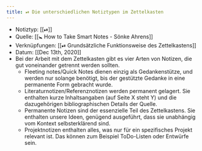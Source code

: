 ```yaml
---
title: ⏯ Die unterschiedlichen Notiztypen im Zettelkasten
---
```


- Notiztyp: [[⏯]]
- Quelle: [[🚼 How to Take Smart Notes - Sönke Ahrens]]
- Verknüpfungen: [[⏯ Grundsätzliche Funktionsweise des Zettelkastens]]
- Datum: [[Dec 13th, 2020]]
- Bei der Arbeit mit dem Zettelkasten gibt es vier Arten von Notizen, die gut voneinander getrennt werden sollten.
	- Fleeting notes/Quick Notes dienen einzig als Gedankenstütze, und werden nur solange benötigt, bis der gestützte Gedanke in eine permanente Form gebracht wurde.
	- Literaturnotizen/Referenznotizen werden permanent gelagert. Sie enthalten kurze Inhaltsangaben (auf Seite X steht Y) und die dazugehörigen bibliographischen Details der Quelle.
	- Permanente Notizen sind der essenzielle Teil des Zettelkastens. Sie enthalten unsere Ideen, genügend ausgeführt, dass sie unabhängig vom Kontext selbsterklärend sind.
	- Projektnotizen enthalten alles, was nur für ein spezifisches Projekt relevant ist. Das können zum Beispiel ToDo-Listen oder Entwürfe sein.
